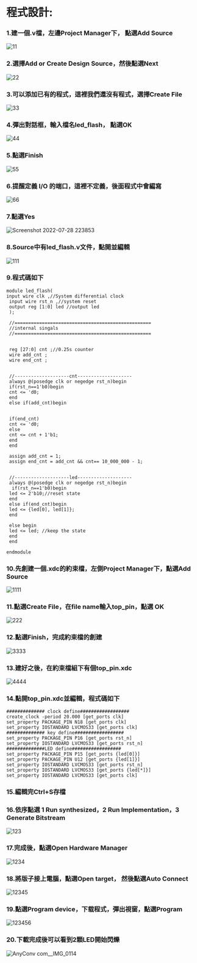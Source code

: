 # 程式設計:

### 1.建一個.v檔，左邊Project Manager下， 點選Add Source

![11](https://user-images.githubusercontent.com/68816726/181551142-ccbbe445-52fe-4467-a7cd-5d187b8f3bbc.png)

### 2.選擇Add or Create Design Source，然後點選Next

![22](https://user-images.githubusercontent.com/68816726/181560349-2e9584f3-6951-4b98-ae9c-26cad5eb84ad.png)

### 3.可以添加已有的程式，這裡我們還沒有程式，選擇Create File

![33](https://user-images.githubusercontent.com/68816726/181561678-17eb1bbd-e416-4602-9e56-6c919809e010.png)

### 4.彈出對話框，輸入檔名led_flash， 點選OK

![44](https://user-images.githubusercontent.com/68816726/181562776-d5361c03-f845-4d9f-87a0-d770684249e5.png)

### 5.點選Finish

![55](https://user-images.githubusercontent.com/68816726/181563351-38db121c-bf3d-4fbe-a832-266e471d6c34.png)

### 6.提醒定義 I/O 的端口，這裡不定義，後面程式中會編寫

![66](https://user-images.githubusercontent.com/68816726/181564418-c9fbc367-a44b-43a8-b885-1bddef9e897a.png)

### 7.點選Yes

![Screenshot 2022-07-28 223853](https://user-images.githubusercontent.com/68816726/181564564-aef5bb2b-5ffe-4e12-977e-908018bf1b8e.png)

### 8.Source中有led_flash.v文件，點開並編輯

![111](https://user-images.githubusercontent.com/68816726/181566072-ca539b3a-a11a-4064-9812-5a369420225e.png)

### 9.程式碼如下

```
module led_flash(
input wire clk ,//System differential clock
 input wire rst_n ,//system reset
 output reg [1:0] led //output led
 );
 
 //==================================================
 //internal singals
 //==================================================
 
 
 reg [27:0] cnt ;//0.25s counter
 wire add_cnt ; 
 wire end_cnt ;
 
 
 //--------------------cnt--------------------
 always @(posedge clk or negedge rst_n)begin
 if(rst_n==1'b0)begin
 cnt <= 'd0;
 end
 else if(add_cnt)begin


 if(end_cnt)
 cnt <= 'd0;
 else
 cnt <= cnt + 1'b1;
 end 
 end
 
 assign add_cnt = 1; 
 assign end_cnt = add_cnt && cnt== 10_000_000 - 1; 
 
 
 //--------------------led--------------------
 always @(posedge clk or negedge rst_n)begin 
  if(rst_n==1'b0)begin
 led <= 2'b10;//reset state
 end 
 else if(end_cnt)begin
 led <= {led[0], led[1]};
 end 

 else begin
 led <= led; //keep the state
 end 
 end

endmodule
```

### 10.先創建一個.xdc的約束檔，左側Project Manager下，點選Add Source

![1111](https://user-images.githubusercontent.com/68816726/181569691-2e8979fa-0fc1-4eec-9eaa-70243006396d.png)

### 11.點選Create File，在file name輸入top_pin，點選 OK

![222](https://user-images.githubusercontent.com/68816726/181570109-5c2512b8-56f7-4140-9ac0-6335e11e04c4.png)

### 12.點選Finish，完成約束檔的創建

![3333](https://user-images.githubusercontent.com/68816726/181570451-29090e3e-6741-4f97-9c96-1a974c86229f.png)


### 13.建好之後，在約束檔組下有個top_pin.xdc

![4444](https://user-images.githubusercontent.com/68816726/181570825-1d966d4c-1564-486b-82a7-6f3306d96067.png)

### 14.點開top_pin.xdc並編輯，程式碼如下

```
############## clock define##################
create_clock -period 20.000 [get_ports clk]
set_property PACKAGE_PIN N18 [get_ports clk]
set_property IOSTANDARD LVCMOS33 [get_ports clk]
############## key define##################
set_property PACKAGE_PIN P16 [get_ports rst_n]
set_property IOSTANDARD LVCMOS33 [get_ports rst_n]
##############LED define##################
set_property PACKAGE_PIN P15 [get_ports {led[0]}]
set_property PACKAGE_PIN U12 [get_ports {led[1]}]
set_property IOSTANDARD LVCMOS33 [get_ports rst_n]
set_property IOSTANDARD LVCMOS33 [get_ports {led[*]}]
set_property IOSTANDARD LVCMOS33 [get_ports clk]
```

### 15.編輯完Ctrl+S存檔

### 16.依序點選 1 Run synthesized，2 Run Implementation，3 Generate Bitstream

![123](https://user-images.githubusercontent.com/68816726/181572115-32bf372c-ce35-4ff6-84e0-a8401794d8cd.png)

### 17.完成後，點選Open Hardware Manager

![1234](https://user-images.githubusercontent.com/68816726/181572816-3c90f1ca-3eff-49f5-895b-6b40bc6c1194.png)

### 18.將版子接上電腦，點選Open target， 然後點選Auto Connect

![12345](https://user-images.githubusercontent.com/68816726/181573438-82485b83-cee0-45c9-902b-34376936054d.png)

### 19.點選Program device，下载程式，彈出視窗，點選Program

![123456](https://user-images.githubusercontent.com/68816726/181573944-18ca4e02-fbe7-4f5b-85d8-d044603bfb9d.png)

### 20.下載完成後可以看到2顆LED開始閃爍

![AnyConv com__IMG_0114](https://user-images.githubusercontent.com/68816726/181575235-21f1ee4c-768a-46d3-b9bb-316d8b916f3a.jpg)


